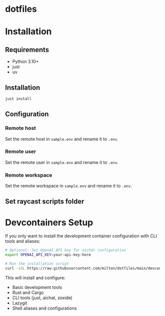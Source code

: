 # dotfiles

# Installation

## Requirements

- Python 3.10+
- just
- uv

## Installation

```bash
just install
```

## Configuration

### Remote host

Set the remote host in `sample.env` and rename it to `.env`.

### Remote user

Set the remote user in `sample.env` and rename it to `.env`.

### Remote workspace

Set the remote workspace in `sample.env` and rename it to `.env`.

## Set raycast scripts folder

# Devcontainers Setup

If you only want to install the development container configuration with CLI tools and aliases:

```bash
# Optional: Set OpenAI API key for aichat configuration
export OPENAI_API_KEY=your-api-key-here

# Run the installation script
curl -sSL https://raw.githubusercontent.com/milton/dotfiles/main/devcontainers/install.sh | bash
```

This will install and configure:
- Basic development tools
- Rust and Cargo
- CLI tools (just, aichat, zoxide)
- Lazygit
- Shell aliases and configurations
